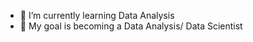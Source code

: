 - 🌱 I’m currently learning Data Analysis
- 🌱 My goal is becoming a Data Analysis/ Data Scientist


<!---
ThucNguyen22/ThucNguyen22 is a ✨ special ✨ repository because its `README.md` (this file) appears on your GitHub profile.
You can click the Preview link to take a look at your changes.
--->
